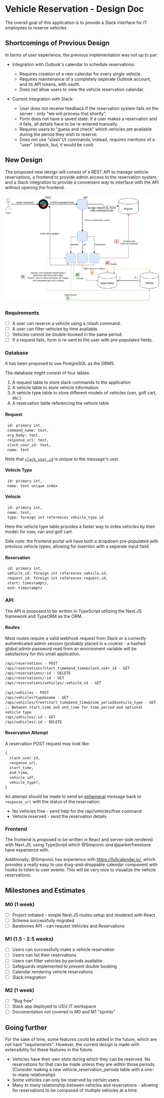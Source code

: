 # Vehicle Reservation - Design Doc

The overall goal of this application is to provide a Slack interface for IT employees to reserve vehicles.

## Shortcomings of Previous Design

In terms of user experience, the previous implementation was not up to par:

* Integration with Outlook's calendar to schedule reservations: 
  + Requires creation of a new calendar for every single vehicle.
  + Requires maintenance of a completely seperate Outlook account, and its API tokens, with oauth.
  + Does not allow users to view the vehicle reservation calendar.

* Current Integration with Slack:
  + User does not receive feedback if the reservation system fails on the server - only "we will process
    that shortly".
  + Form does not have a saved state: if a user makes a reservation and it fails, all details have to be
    re-entered manually.
  + Requires users to "guess and check" which vehicles are available during the period they wish to reserve.
  + Does not use "slash"(/) commands, instead, requires mentions of a "user" (nitpick, but, it would be cool)

## New Design

The proposed new design will consist of a REST API to manage vehicle reservations, a frontend to provide admin
access to the reservation system, and a Slack integration to provide a convenient way to interface with the API
without opening the frontend.

![Example Slack Command Request](slack_request.png)

### Requirements

- [ ] A user can reserve a vehicle using a /slash command.
- [ ] A user can filter vehicles by time available.
- [ ] Vehicles cannot be double-booked in the same period.
- [ ] If a request fails, form is re-sent to the user with pre-populated fields.

### Database

It has been proposed to use PostgreSQL as the DBMS.

The database might consist of four tables: 

1. A request table to store slack commands to the application
2. A vehicle table to store vehicle information
3. A vehicle type table to store different models of vehicles (van, golf cart, etc.)
3. A reservation table referencing the vehicle table 

#### Request
```
 id: primary int,
 command_name: text,
 arg_body: text,
 response_url: text,
 slack_user_id: text,
 name: text
```

Note that [`slack_user_id`](https://api.slack.com/interactivity/slash-commands#app_command_handling) is unique to 
the message's user.

#### Vehicle Type
```
 id: primary int,
 name: text unique index
```

#### Vehicle
```
 id: primary int,
 name: text,
 type: foreign int references vehicle_type.id
```

Here the vehicle type table provides a faster way to index vehicles by their model: for now, van and golf cart.

Side note: the frontend portal will have both a dropdown pre-populated with previous vehicle types, allowing for
insertion with a seperate input field.

#### Reservation
```
 id: primary int,
 vehicle_id: foreign int references vehicle.id,
 request_id: foreign int references request.id,
 start: timestamptz,
 end: timestamptz
```

### API

The API is proposed to be written in TypeScript utilizing the Nest.JS framework and TypeORM as the ORM.

#### Routes
Most routes require a valid webhook request from Slack or a correctly authenticated admin session (probably placed
in a cookie) - a hashed global admin password read from an environment variable will be satisfactory for 
this small application.

```
/api/reservations - POST
/api/reservations?start_time&end_time&slack_user_id - GET
/api/reservations/:id - DELETE
/api/reservations/:id - GET
/api/reservations/vehicles/:vehicle_id - GET 

/api/vehicles - POST
/api/vehicles?type&name - GET
/api/vehicles/free?start_time&end_time&time_period&vehicle_type - GET ;; Between start_time and end_time for time_period and optional vehicle type
/api/vehicles/:id - GET
/api/vehicles/:id - DELETE
```

#### Reservation Attempt
A reservation POST request may look like:
```
{
  slack_user_id,
  response_url,
  start_time,
  end_time,
  vehicle_id?,
  vehicle_type?,
}
```

An attempt should be made to send an [ephemeral](https://api.slack.com/messaging/managing#ephemeral) message back to `response_url`
with the status of the reservation:
* No vehicles free - send help for the /api/vehicles/free command
* Vehicle reserved - send the reservation details

### Frontend

The frontend is proposed to be written in React and server-side rendered with Next.JS, using TypeScript which 
@Simponic and @parkerfreestone have experience with.

Additionally, @Simponic has experience with https://fullcalendar.io/, which provides a really easy to use
drag-and-droppable calendar component with hooks to listen to user events. This will be very nice to visualize
the vehicle reservations.

## Milestones and Estimates

### M0 (1 week)
- [ ] Project initiated - simple Nest.JS routes setup and rendered with React
- [ ] Schema successfully migrated
- [ ] Barebones API - can request Vehicles and Reservations

### M1 (1.5 - 2.5 weeks)
- [ ] Users can successfully make a vehicle reservation
- [ ] Users can list their reservations
- [ ] Users can filter vehicles by periods available
- [ ] Safeguards implemented to prevent double booking
- [ ] Calendar rendering vehicle reservations
- [ ] Slack integration

### M2 (1 week)
- [ ] "Bug free"
- [ ] Slack app deployed to USU IT workspace
- [ ] Documentation not covered in M0 and M1 "sprints"

## Going further

For the sake of time, some features could be added in the future, which are not hard "requirements". However,
the current design is made with extensibility for these features in the future.

* Vehicles have their own slots during which they can be reserved. No reservations for that can be made unless they
  are within those periods. (Consider making a new vehicle_reservation_periods table with a one-to-many relationship)
* Some vehicles can only be reserved by certain users.
* Many to many relationship between vehicles and reservations - allowing for reservations to be composed of multiple
  vehicles at a time.